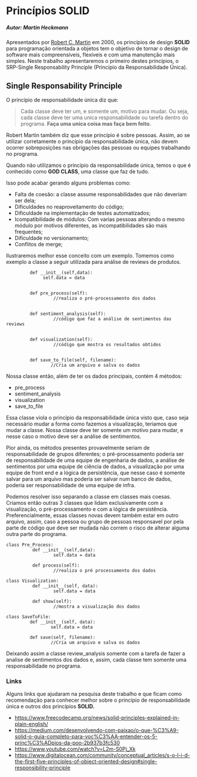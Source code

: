 # Princípios SOLID

##### Autor: Martin Heckmann

Apresentados por [Robert C. Martin](https://en.wikipedia.org/wiki/Robert_C._Martin) em 2000, os princípios de design **SOLID** para programação orientada a objetos tem o objetivo de tornar o design de software mais compreensíveis, flexíveis e com uma manutenção mais simples. Neste trabalho apresentaremos o primeiro destes princípios, o SRP-Single Responsability Principle (Princípio da Responsabilidade Única).

## Single Responsability Principle
O princípio de responsabilidade única diz que: 
> Cada classe deve ter um, e somente um, motivo para mudar.
Ou seja, cada classe deve ter uma unica responsabilidade ou tarefa dentro do programa. **Faça uma unica coisa mas faça bem feito.**

Robert Martin também diz que esse princípio é sobre pessoas. Assim, ao se utilizar corretamente o princípio da responsabilidade única, não devem ocorrer sobreposições nas obrigações das pessoas ou equipes trabalhando no programa.

Quando não utilizamos o princípio da responsabilidade única, temos o que é conhecido como **GOD CLASS**, uma classe que faz de tudo.

Isso pode acabar gerando alguns problemas como: 
- Falta de coesão: a classe assume responsabilidades que não deveriam ser dela;
- Dificuldades no reaproveitamento do código;
- Dificuldade na implementação de testes automatizados;
- Icompatibilidade de módulos: Com varias pessoas alterando o mesmo módulo por motivos diferentes, as incompatibilidades são mais frequentes;
- Dificuldade no versionamento;
- Conflitos de merge;

Ilustraremos melhor esse conceito com um exemplo. Tomemos como exemplo a classe a seguir utilizada para análise de reviews de produtos.
```class Review_Analysis:
         def __init__(self,data):
              self.data = data
         
         
         def pre_process(self):
                  //realiza o pré-processamento dos dados
         
         
         def sentiment_analysis(self):
                  //código que faz a análise de sentimentos das reviews
                  
         
         def visualization(self):
                  //código que mostra os resultados obtidos
                  
                  
         def save_to_file(self, filename):
                 //Cria um arquivo e salva os dados
  ```             
Nossa classe então, além de ter os dados principais, contém 4 métodos:
- pre_process
- sentiment_analysis
- visualization
- save_to_file

Essa classe viola o princípio da responsabilidade única visto que, caso seja necessário mudar a forma como fazemos a visualização, teriamos que mudar a classe. Nossa classe deve ter somente um motivo para mudar, e nesse caso o motivo deve ser a análise de sentimentos.

Pior ainda, os métodos presentes provavelmente seriam de responsabilidade de grupos diferentes; o pré-processamento poderia ser de responsabilidade de uma equipe de engenharia de dados, a análise de sentimentos por uma equipe de ciência de dados, a visualização por uma equipe de front end e a lógica de persistência, que nesse caso é somente salvar para um arquivo mas poderia ser salvar num banco de dados, poderia ser responsabilidade de uma equipe de infra.

Podemos resolver isso separando a classe em classes mais coesas. Criamos então outras 3 classes que lidam exclusivamente com a visualização, o pré-processamento e com a lógica de persistência. Preferencialmente, essas classes novas devem também estar em outro arquivo, assim, caso a pessoa ou grupo de pessoas responsavel por pela parte de código que deve ser mudada não correm o risco de alterar alguma outra parte do programa.

```
class Pre_Process:
          def __init__(self,data):
                  self.data = data
          
          def process(self):
                  //realiza o pré processamento dos dados
```
```
class Visualization:
          def __init__(self, data):
                  self.data = data
          
          def show(self):
                  //mostra a visualização dos dados
 ```
 ```
 class SaveToFile:
          def __init__(self, data):
                  self.data = data
                  
          def save(self, filename):
                  //Cria um arquivo e salva os dados
```
Deixando assim a classe review_analysis somente com a tarefa de fazer a analise de sentimentos dos dados e, assim, cada classe tem somente uma responsabilidade no programa.


### Links
Alguns links que ajudaram na pesquisa deste trabalho e que ficam como recomendação para conhecer melhor sobre o princípio de responsabilidade única e outros dos princípios **SOLID.**

- <https://www.freecodecamp.org/news/solid-principles-explained-in-plain-english/>
- <https://medium.com/desenvolvendo-com-paixao/o-que-%C3%A9-solid-o-guia-completo-para-voc%C3%AA-entender-os-5-princ%C3%ADpios-da-poo-2b937b3fc530>
- <https://www.youtube.com/watch?v=L2m-S0Pj_Xk>
- <https://www.digitalocean.com/community/conceptual_articles/s-o-l-i-d-the-first-five-principles-of-object-oriented-design#single-responsibility-principle>
